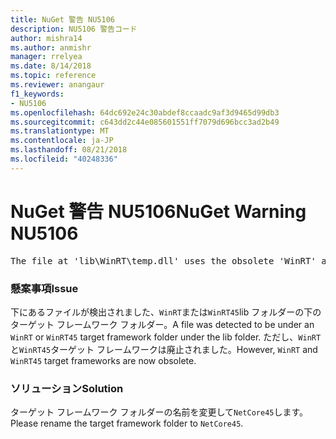 ```yaml
---
title: NuGet 警告 NU5106
description: NU5106 警告コード
author: mishra14
ms.author: anmishr
manager: rrelyea
ms.date: 8/14/2018
ms.topic: reference
ms.reviewer: anangaur
f1_keywords:
- NU5106
ms.openlocfilehash: 64dc692e24c30abdef8ccaadc9af3d9465d99db3
ms.sourcegitcommit: c643dd2c44e085601551ff7079d696bcc3ad2b49
ms.translationtype: MT
ms.contentlocale: ja-JP
ms.lasthandoff: 08/21/2018
ms.locfileid: "40248336"
---
```

# <a name="nuget-warning-nu5106"></a><span data-ttu-id="570af-103">NuGet 警告 NU5106</span><span class="sxs-lookup"><span data-stu-id="570af-103">NuGet Warning NU5106</span></span>
<pre>The file at 'lib\WinRT\temp.dll' uses the obsolete 'WinRT' as the framework folder. Replace 'WinRT' or 'WinRT45' with 'NetCore45'.</pre>

### <a name="issue"></a><span data-ttu-id="570af-104">懸案事項</span><span class="sxs-lookup"><span data-stu-id="570af-104">Issue</span></span>

<span data-ttu-id="570af-105">下にあるファイルが検出されました、`WinRT`または`WinRT45`lib フォルダーの下のターゲット フレームワーク フォルダー。</span><span class="sxs-lookup"><span data-stu-id="570af-105">A file was detected to be under an `WinRT` or `WinRT45` target framework folder under the lib folder.</span></span> <span data-ttu-id="570af-106">ただし、`WinRT`と`WinRT45`ターゲット フレームワークは廃止されました。</span><span class="sxs-lookup"><span data-stu-id="570af-106">However, `WinRT` and `WinRT45` target frameworks are now obsolete.</span></span>


### <a name="solution"></a><span data-ttu-id="570af-107">ソリューション</span><span class="sxs-lookup"><span data-stu-id="570af-107">Solution</span></span>

<span data-ttu-id="570af-108">ターゲット フレームワーク フォルダーの名前を変更して`NetCore45`します。</span><span class="sxs-lookup"><span data-stu-id="570af-108">Please rename the target framework folder to `NetCore45`.</span></span>

